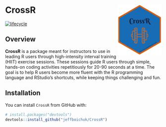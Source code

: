 
<!-- README.md is generated from README.Rmd. Please edit that file -->

# CrossR<img src="man/figures/logo.png" width="140px" align="right" />

[![lifecycle](https://img.shields.io/badge/lifecycle-maturing-brightgreen.svg)](https://www.tidyverse.org/lifecycle/#stable)

## Overview

**CrossR** is a package meant for instructors to use in leading R users
through high-intensity interval training (HIIT) exercise sessions. These
sessions guide R users through simple, hands-on coding activities
repetitiously for 20-90 seconds at a time. The goal is to help R users
become more fluent with the R programming language and RStudio’s
shortcuts, while keeping things challenging and fun.

## Installation

You can install `CrossR` from GitHub with:

``` r
# install.packages("devtools")
devtools::install_github("jeffboichuk/CrossR")
```
